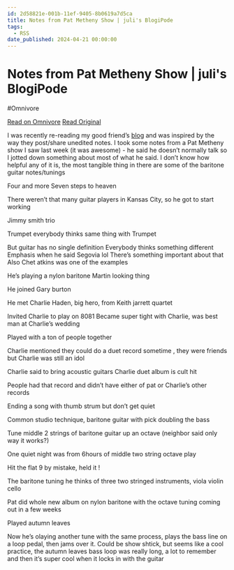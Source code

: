 ```yaml
---
id: 2d58821e-001b-11ef-9405-8b0619a7d5ca
title: Notes from Pat Metheny Show | juli's BlogiPode
tags:
  - RSS
date_published: 2024-04-21 00:00:00
---
```


# Notes from Pat Metheny Show | juli's BlogiPode
#Omnivore

[Read on Omnivore](https://omnivore.app/me/notes-from-pat-metheny-show-juli-s-blogi-pode-18f0247ee7e)
[Read Original](https://www.julipode.net/2024/04/21/Pat_Metheny_Notes.html)



I was recently re-reading my good friend’s [blog](https:&#x2F;&#x2F;suneinyneeenan.github.io&#x2F;Blog&#x2F;) and was inspired by the way they post&#x2F;share unedited notes. I took some notes from a Pat Metheny show I saw last week (it was awesome) - he said he doesn’t normally talk so I jotted down something about most of what he said. I don’t know how helpful any of it is, the most tangible thing in there are some of the baritone guitar notes&#x2F;tunings

Four and more Seven steps to heaven

There weren’t that many guitar players in Kansas City, so he got to start working

Jimmy smith trio

Trumpet everybody thinks same thing with Trumpet

But guitar has no single definition Everybody thinks something different Emphasis when he said Segovia lol There’s something important about that Also Chet atkins was one of the examples

He’s playing a nylon baritone Martin looking thing

He joined Gary burton

He met Charlie Haden, big hero, from Keith jarrett quartet

Invited Charlie to play on 8081 Became super tight with Charlie, was best man at Charlie’s wedding

Played with a ton of people together

Charlie mentioned they could do a duet record sometime , they were friends but Charlie was still an idol

Charlie said to bring acoustic guitars Charlie duet album is cult hit

People had that record and didn’t have either of pat or Charlie’s other records

Ending a song with thumb strum but don’t get quiet

Common studio technique, baritone guitar with pick doubling the bass

Tune middle 2 strings of baritone guitar up an octave (neighbor said only way it works?)

One quiet night was from 6hours of middle two string octave play

Hit the flat 9 by mistake, held it !

The baritone tuning he thinks of three two stringed instruments, viola violin cello

Pat did whole new album on nylon baritone with the octave tuning coming out in a few weeks

Played autumn leaves

Now he’s olaying another tune with the same process, plays the bass line on a loop pedal, then jams over it. Could be show shtick, but seems like a cool practice, the autumn leaves bass loop was really long, a lot to remember and then it’s super cool when it locks in with the guitar
